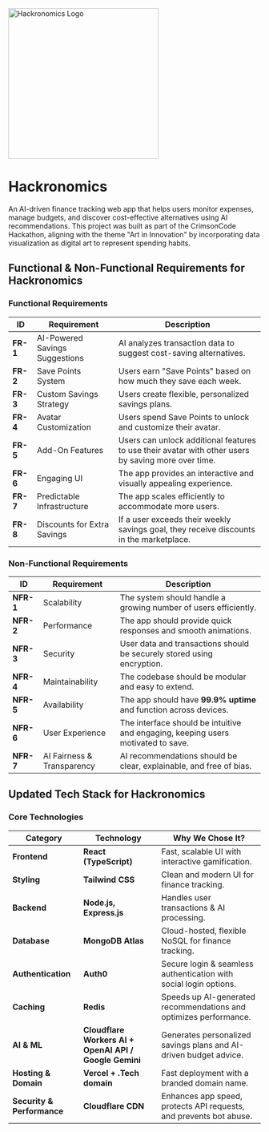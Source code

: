 <img src="https://github.com/user-attachments/assets/b2730215-cc6c-4f4a-a7ee-fee730a6e950" alt="Hackronomics Logo" width="300" height="300">

# Hackronomics
An AI-driven finance tracking web app that helps users monitor expenses, manage budgets, and discover cost-effective alternatives using AI recommendations. This project was built as part of the CrimsonCode Hackathon, aligning with the theme "Art in Innovation" by incorporating data visualization as digital art to represent spending habits.


##  Functional & Non-Functional Requirements for Hackronomics

### Functional Requirements

| **ID**   | **Requirement**                      | **Description** |
|----------|--------------------------------------|---------------|
| **FR-1** | AI-Powered Savings Suggestions      | AI analyzes transaction data to suggest cost-saving alternatives. |
| **FR-2** | Save Points System                  | Users earn "Save Points" based on how much they save each week. |
| **FR-3** | Custom Savings Strategy             | Users create flexible, personalized savings plans. |
| **FR-4** | Avatar Customization                | Users spend Save Points to unlock and customize their avatar. |
| **FR-5** | Add-On Features                     | Users can unlock additional features to use their avatar with other users by saving more over time. |
| **FR-6** | Engaging UI                         | The app provides an interactive and visually appealing experience. |
| **FR-7** | Predictable Infrastructure          | The app scales efficiently to accommodate more users. |
| **FR-8** | Discounts for Extra Savings         | If a user exceeds their weekly savings goal, they receive discounts in the marketplace. |


### Non-Functional Requirements

| **ID**   | **Requirement**                   | **Description** |
|----------|-----------------------------------|---------------|
| **NFR-1** | Scalability                     | The system should handle a growing number of users efficiently. |
| **NFR-2** | Performance                     | The app should provide quick responses and smooth animations. |
| **NFR-3** | Security                        | User data and transactions should be securely stored using encryption. |
| **NFR-4** | Maintainability                 | The codebase should be modular and easy to extend. |
| **NFR-5** | Availability                    | The app should have **99.9% uptime** and function across devices. |
| **NFR-6** | User Experience                 | The interface should be intuitive and engaging, keeping users motivated to save. |
| **NFR-7** | AI Fairness & Transparency      | AI recommendations should be clear, explainable, and free of bias. |

## Updated Tech Stack for Hackronomics

### Core Technologies

| **Category**       | **Technology** | **Why We Chose It?** |
|--------------------|---------------|----------------------|
| **Frontend**       | **React (TypeScript)** | Fast, scalable UI with interactive gamification. |
| **Styling**        | **Tailwind CSS** | Clean and modern UI for finance tracking. |
| **Backend**        | **Node.js, Express.js** | Handles user transactions & AI processing. |
| **Database**       | **MongoDB Atlas** | Cloud-hosted, flexible NoSQL for finance tracking. |
| **Authentication** | **Auth0** | Secure login & seamless authentication with social login options. |
| **Caching**        | **Redis** | Speeds up AI-generated recommendations and optimizes performance. |
| **AI & ML**        | **Cloudflare Workers AI + OpenAI API / Google Gemini** | Generates personalized savings plans and AI-driven budget advice. |
| **Hosting & Domain** | **Vercel + .Tech domain** | Fast deployment with a branded domain name. |
| **Security & Performance** | **Cloudflare CDN** | Enhances app speed, protects API requests, and prevents bot abuse. |
